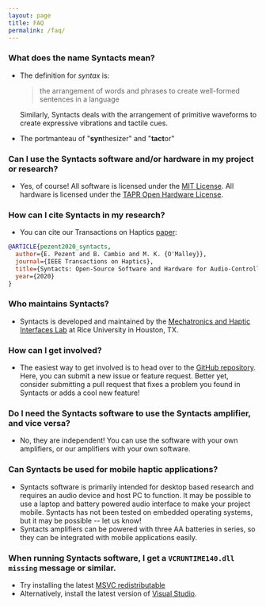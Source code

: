```yaml
---
layout: page
title: FAQ
permalink: /faq/
---
```


### What does the name Syntacts mean?
- The definition for *syntax* is:
  > the arrangement of words and phrases to create well-formed sentences in a language
  
  Similarly, Syntacts deals with the arrangement of primitive waveforms to create expressive vibrations and tactile cues.
- The portmanteau of "**syn**thesizer" and "**tact**or"

### Can I use the Syntacts software and/or hardware in my project or research? 
- Yes, of course! All software is licensed under the [MIT License](https://en.wikipedia.org/wiki/MIT_License). All hardware is licensed under the [TAPR Open Hardware License](https://tapr.org/the-tapr-open-hardware-license/). 

### How can I cite Syntacts in my research?
- You can cite our Transactions on Haptics [paper](https://raw.githubusercontent.com/wiki/mahilab/Syntacts/pdfs/pezent2020_syntacts.pdf): 

```bib
@ARTICLE{pezent2020_syntacts,
  author={E. Pezent and B. Cambio and M. K. {O'Malley}},
  journal={IEEE Transactions on Haptics}, 
  title={Syntacts: Open-Source Software and Hardware for Audio-Controlled Haptics}, 
  year={2020}
}
```

### Who maintains Syntacts?
- Syntacts is developed and maintained by the [Mechatronics and Haptic Interfaces Lab](https://mahilab.rice.edu/) at Rice University in Houston, TX.

### How can I get involved?
- The easiest way to get involved is to head over to the [GitHub repository](https://github.com/mahilab/Syntacts). Here, you can submit a new issue or feature request. Better yet, consider submitting a pull request that fixes a problem you found in Syntacts or adds a cool new feature!

### Do I need the Syntacts software to use the Syntacts amplifier, and vice versa?
- No, they are independent! You can use the software with your own amplifiers, or our amplifiers with your own software.

### Can Syntacts be used for mobile haptic applications?
- Syntacts software is primarily intended for desktop based research and requires an audio device and host PC to function. It may be possible to use a laptop and battery powered audio interface to make your project mobile. Syntacts has not been tested on embedded operating systems, but it may be possible -- let us know! 
- Syntacts amplifiers can be powered with three AA batteries in series, so they can be integrated with mobile applications easily.

### When running Syntacts software, I get a `VCRUNTIME140.dll missing` message or similar.
- Try installing the latest [MSVC redistributable](https://support.microsoft.com/en-us/help/2977003/the-latest-supported-visual-c-downloads)
- Alternatively, install the latest version of [Visual Studio](https://visualstudio.microsoft.com/).

